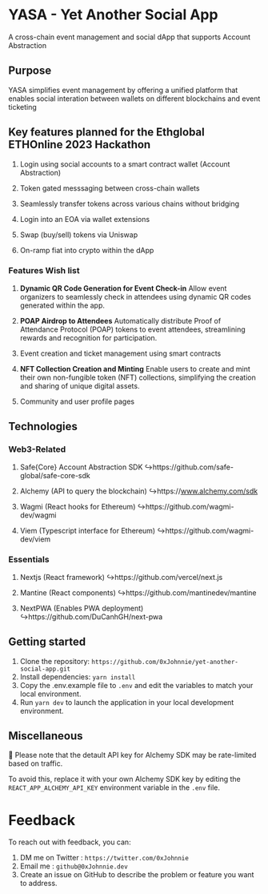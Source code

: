 # YASA - Yet Another Social App

A cross-chain event management and social dApp that supports Account Abstraction

## Purpose

YASA simplifies event management by offering a unified platform that enables social interation between wallets on different blockchains and event ticketing

## Key features planned for the Ethglobal ETHOnline 2023 Hackathon

1. Login using social accounts to a smart contract wallet (Account Abstraction)
2. Token gated messsaging between cross-chain wallets
3. Seamlessly transfer tokens across various chains without bridging

4. Login into an EOA via wallet extensions
5. Swap (buy/sell) tokens via Uniswap
6. On-ramp fiat into crypto within the dApp

### Features Wish list

1. **Dynamic QR Code Generation for Event Check-in**
   Allow event organizers to seamlessly check in attendees using dynamic QR codes generated within the app.

2. **POAP Airdrop to Attendees**
   Automatically distribute Proof of Attendance Protocol (POAP) tokens to event attendees, streamlining rewards and recognition for participation.

3. Event creation and ticket management using smart contracts

4. **NFT Collection Creation and Minting**
   Enable users to create and mint their own non-fungible token (NFT) collections, simplifying the creation and sharing of unique digital assets.

5. Community and user profile pages

## Technologies

### Web3-Related

1. Safe{Core} Account Abstraction SDK
   ↪️https://github.com/safe-global/safe-core-sdk

2. Alchemy (API to query the blockchain)
   ↪️https://www.alchemy.com/sdk

3. Wagmi (React hooks for Ethereum)
   ↪️https://github.com/wagmi-dev/wagmi

4. Viem (Typescript interface for Ethereum)
   ↪️https://github.com/wagmi-dev/viem

### Essentials

1. Nextjs (React framework)
   ↪️https://github.com/vercel/next.js

2. Mantine (React components)
   ↪️https://github.com/mantinedev/mantine

3. NextPWA (Enables PWA deployment)
   ↪️https://github.com/DuCanhGH/next-pwa

## Getting started

1. Clone the repository: `https://github.com/0xJohnnie/yet-another-social-app.git`
2. Install dependencies: `yarn install`
3. Copy the .env.example file to `.env` and edit the variables to match your local environment.
4. Run `yarn dev` to launch the application in your local development environment.

## Miscellaneous

🚧 Please note that the detault API key for Alchemy SDK may be rate-limited based on traffic.

To avoid this, replace it with your own Alchemy SDK key by editing the `REACT_APP_ALCHEMY_API_KEY` environment variable in the `.env` file.

# Feedback

To reach out with feedback, you can:

1. DM me on Twitter : `https://twitter.com/0xJohnnie`
2. Email me : `github@0xJohnnie.dev`
3. Create an issue on GitHub to describe the problem or feature you want to address.
